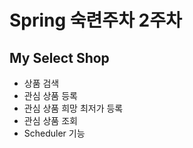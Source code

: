 # Spring 숙련주차 2주차
## My Select Shop 
 - 상품 검색   
 - 관심 상품 등록 
 - 관심 상품 희망 최저가 등록
 - 관심 상품 조회
 - Scheduler 기능 